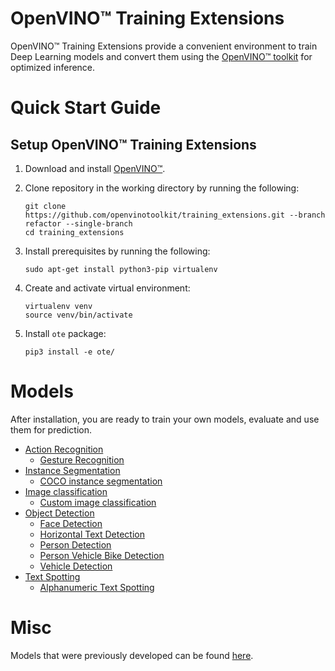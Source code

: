 # OpenVINO™ Training Extensions

OpenVINO™ Training Extensions provide a convenient environment to train
Deep Learning models and convert them using the [OpenVINO™
toolkit](https://software.intel.com/en-us/openvino-toolkit) for optimized
inference.

# Quick Start Guide

## Setup OpenVINO™ Training Extensions

1. Download and install [OpenVINO™](https://software.intel.com/en-us/openvino-toolkit).

2. Clone repository in the working directory by running the following:

    ```
    git clone https://github.com/openvinotoolkit/training_extensions.git --branch refactor --single-branch
    cd training_extensions
    ```

3. Install prerequisites by running the following:

    ```
    sudo apt-get install python3-pip virtualenv
    ```

4. Create and activate virtual environment:
    ```
    virtualenv venv
    source venv/bin/activate
    ```

5. Install `ote` package:
    ```
    pip3 install -e ote/
    ```

# Models

After installation, you are ready to train your own models, evaluate and use
them for prediction.

* [Action Recognition](models/action_recognition_2)
  - [Gesture Recognition](models/action_recognition_2/model_templates/gesture-recognition)
* [Instance Segmentation](models/instance_segmentation)
  - [COCO instance segmentation](models/instance_segmentation/model_templates/coco-instance-segmentation)
* [Image classification](models/image_classification)
  - [Custom image classification](models/image_classification/model_templates/custom-classification)
* [Object Detection](models/object_detection)
  - [Face Detection](models/object_detection/model_templates/face-detection)
  - [Horizontal Text Detection](models/object_detection/model_templates/horizontal-text-detection/)
  - [Person Detection](models/object_detection/model_templates/person-detection/)
  - [Person Vehicle Bike Detection](models/object_detection/model_templates/person-vehicle-bike-detection)
  - [Vehicle Detection](models/object_detection/model_templates/vehicle-detection)
* [Text Spotting](models/text_spotting)
  - [Alphanumeric Text Spotting](models/text_spotting/model_templates/alphanumeric-text-spotting)

# Misc

Models that were previously developed can be found [here](misc/README.md).
